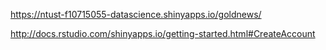 ﻿https://ntust-f10715055-datascience.shinyapps.io/goldnews/
 
 
 
 http://docs.rstudio.com/shinyapps.io/getting-started.html#CreateAccount
